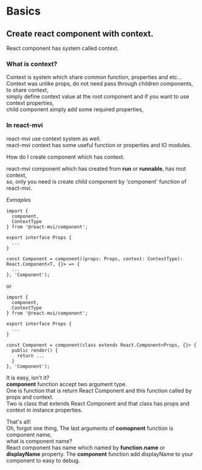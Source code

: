 # Basics

## Create react component with context.

React component has system called context.

### What is context?

Context is system which share common function, properties and etc...  
Context was unlike props, do not need pass through children components, to share context,  
simply define context value at the root component and if you want to use context properties,  
child component simply add some required properties,

### In react-mvi

react-mvi use context system as well.  
react-mvi context has some useful function or properties and IO modules.  

How do I create component which has context.

react-mvi component which has created from __run__ or __runnable__, has root context,  
so, only you need is create child component by 'component' function of react-mvi.

*Exmaples*

```
import {
  component,
  ContextType
} from '@react-mvi/component';

export interface Props {
  ...
}

const Component = component((props: Props, context: ContextType): React.Component<T, {}> => {
  ...
}, 'Component');
```

or


```
import {
  component,
  ContextType
} from '@react-mvi/component';

export interface Props {
  ...
}

const Component = component(class extends React.Component<Props, {}> {
  public render() {
    return ...
  }
}, 'Component');
```

It is easy, isn't it?  
__component__ function accept two argument type.  
One is function that is return React Component and this function called by props and context.  
Two is class that extends React Component and that class has props and context in instance properties.  

That's all!  
Oh, forgot one thing,
The last arguments of __comopnent__ function is component name,  
what is component name?  
React component has name which named by __function.name__ or __displayName__ property.
The __component__ function add displayName to your component to easy to debug.
